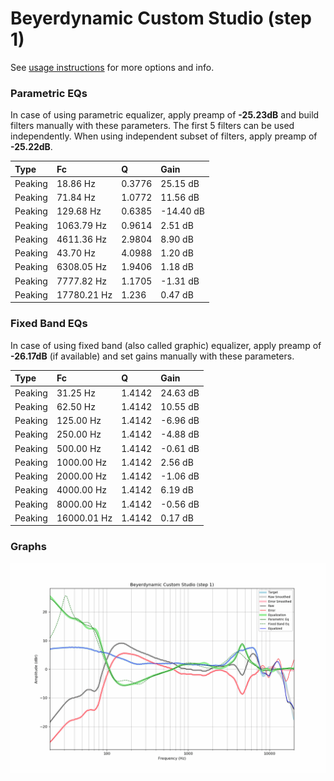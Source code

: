 # Beyerdynamic Custom Studio (step 1)
See [usage instructions](https://github.com/jaakkopasanen/AutoEq#usage) for more options and info.

### Parametric EQs
In case of using parametric equalizer, apply preamp of **-25.23dB** and build filters manually
with these parameters. The first 5 filters can be used independently.
When using independent subset of filters, apply preamp of **-25.22dB**.

| Type    | Fc          |      Q | Gain      |
|:--------|:------------|:-------|:----------|
| Peaking | 18.86 Hz    | 0.3776 | 25.15 dB  |
| Peaking | 71.84 Hz    | 1.0772 | 11.56 dB  |
| Peaking | 129.68 Hz   | 0.6385 | -14.40 dB |
| Peaking | 1063.79 Hz  | 0.9614 | 2.51 dB   |
| Peaking | 4611.36 Hz  | 2.9804 | 8.90 dB   |
| Peaking | 43.70 Hz    | 4.0988 | 1.20 dB   |
| Peaking | 6308.05 Hz  | 1.9406 | 1.18 dB   |
| Peaking | 7777.82 Hz  | 1.1705 | -1.31 dB  |
| Peaking | 17780.21 Hz | 1.236  | 0.47 dB   |

### Fixed Band EQs
In case of using fixed band (also called graphic) equalizer, apply preamp of **-26.17dB**
(if available) and set gains manually with these parameters.

| Type    | Fc          |      Q | Gain     |
|:--------|:------------|:-------|:---------|
| Peaking | 31.25 Hz    | 1.4142 | 24.63 dB |
| Peaking | 62.50 Hz    | 1.4142 | 10.55 dB |
| Peaking | 125.00 Hz   | 1.4142 | -6.96 dB |
| Peaking | 250.00 Hz   | 1.4142 | -4.88 dB |
| Peaking | 500.00 Hz   | 1.4142 | -0.61 dB |
| Peaking | 1000.00 Hz  | 1.4142 | 2.56 dB  |
| Peaking | 2000.00 Hz  | 1.4142 | -1.06 dB |
| Peaking | 4000.00 Hz  | 1.4142 | 6.19 dB  |
| Peaking | 8000.00 Hz  | 1.4142 | -0.56 dB |
| Peaking | 16000.01 Hz | 1.4142 | 0.17 dB  |

### Graphs
![](./Beyerdynamic%20Custom%20Studio%20(step%201).png)